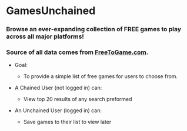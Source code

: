 # GamesUnchained
### Browse an ever-expanding collection of FREE games to play across all major platforms!
### Source of all data comes from [FreeToGame.com](https://www.FreeToGame.com).


- Goal: 
  - To provide a simple list of free games for users to choose from.

- A Chained User (not logged in) can: 
  - View top 20 results of any search preformed

- An Unchained User (logged in) can: 
  - Save games to their list to view later

